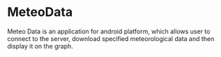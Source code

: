 # MeteoData
Meteo Data is an application for android platform, 
which allows user to connect to the server, 
download specified meteorological data and then display it on the graph.

